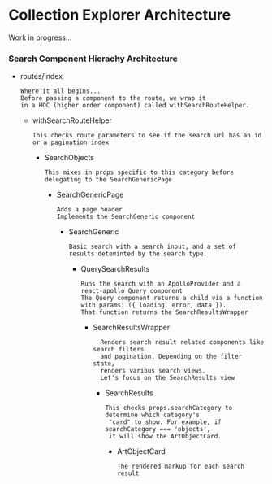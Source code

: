 # Collection Explorer Architecture

Work in progress...

### Search Component Hierachy Architecture
- routes/index
  ```
  Where it all begins...
  Before passing a component to the route, we wrap it
  in a HOC (higher order component) called withSearchRouteHelper.
  ```
  - withSearchRouteHelper
    ```
    This checks route parameters to see if the search url has an id or a pagination index
    ```
    - SearchObjects
      ```
      This mixes in props specific to this category before delegating to the SearchGenericPage
      ```
      - SearchGenericPage
        ```
        Adds a page header
        Implements the SearchGeneric component
        ```
        - SearchGeneric
          ```
          Basic search with a search input, and a set of results deteminted by the search type.
          ```
          - QuerySearchResults
            ```
            Runs the search with an ApolloProvider and a react-apollo Query component
            The Query component returns a child via a function
            with params: ({ loading, error, data }).
            That function returns the SearchResultsWrapper
            ```
            - SearchResultsWrapper
              ```
                Renders search result related components like search filters
                and pagination. Depending on the filter state,
                renders various search views.
                Let's focus on the SearchResults view
              ```
              - SearchResults
                ```
                This checks props.searchCategory to determine which category's
                 "card" to show. For example, if searchCategory === 'objects',
                 it will show the ArtObjectCard.
                ```
                - ArtObjectCard
                  ```
                  The rendered markup for each search result
                  ```
